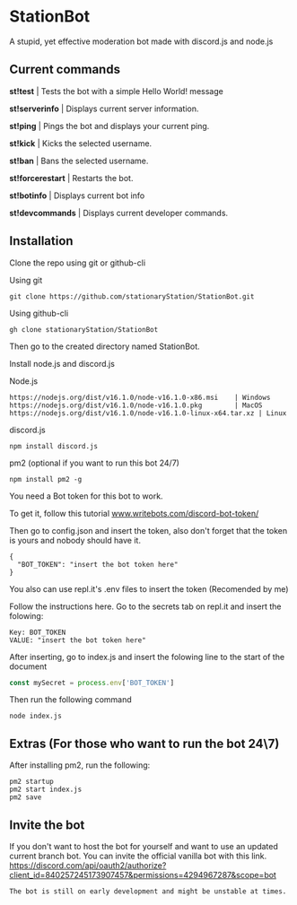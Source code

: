# StationBot
A stupid, yet effective moderation bot made with discord.js and node.js

## Current commands
**st!test**     |  Tests the bot with a simple Hello World! message

**st!serverinfo** |  Displays current server information.

**st!ping**     | Pings the bot and displays your current ping.

**st!kick**     | Kicks the selected username.

**st!ban**   | Bans the selected username.

**st!forcerestart** | Restarts the bot. 

**st!botinfo** | Displays current bot info

**st!devcommands** | Displays current developer commands.

## Installation
Clone the repo using git or github-cli

Using git

``` git clone https://github.com/stationaryStation/StationBot.git ```

Using github-cli 

``` gh clone stationaryStation/StationBot ```

Then go to the created directory named StationBot.

Install node.js and discord.js

Node.js
```
https://nodejs.org/dist/v16.1.0/node-v16.1.0-x86.msi    | Windows
https://nodejs.org/dist/v16.1.0/node-v16.1.0.pkg        | MacOS
https://nodejs.org/dist/v16.1.0/node-v16.1.0-linux-x64.tar.xz | Linux
```

discord.js

```
npm install discord.js
```

pm2 (optional if you want to run this bot 24/7)

```
npm install pm2 -g
```

You need a Bot token for this bot to work.

To get it, follow this tutorial
www.writebots.com/discord-bot-token/

Then go to config.json and insert the token, also don't forget that the token is yours and nobody should have it.
```
{
  "BOT_TOKEN": "insert the bot token here"
}
```
You also can use repl.it's .env files to insert the token (Recomended by me)

Follow the instructions here. Go to the secrets tab on repl.it and insert the folowing:
``` env
Key: BOT_TOKEN
VALUE: "insert the bot token here"
``` 
After inserting, go to index.js and insert the folowing line to the start of the document
``` javascript
const mySecret = process.env['BOT_TOKEN']
```

Then run the following command
```
node index.js
```

## Extras (For those who want to run the bot 24\7)

After installing pm2, run the following:

```
pm2 startup
pm2 start index.js
pm2 save
```
## Invite the bot
If you don't want to host the bot for yourself and want to use an updated current branch bot. You can invite the official vanilla bot with this link.
https://discord.com/api/oauth2/authorize?client_id=840257245173907457&permissions=4294967287&scope=bot

```
The bot is still on early development and might be unstable at times.
```
